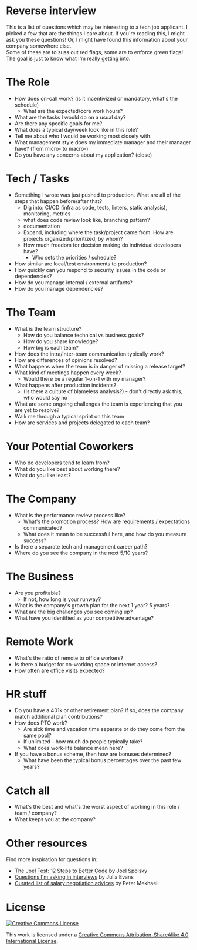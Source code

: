 # Reverse interview

This is a list of questions which may be interesting to a tech job applicant.
I picked a few that are the things I care about. If you're reading this, I might ask you these questions! Or, I might have found this information about your company somewhere else.<br>
Some of these are to suss out red flags, some are to enforce green flags! The goal is just to know what I'm really getting into.

# The Role

- How does on-call work? (is it incentivized or mandatory, what's the schedule)
  - What are the expected/core work hours?
- What are the tasks I would do on a usual day?
- Are there any specific goals for me?
- What does a typical day/week look like in this role?
- Tell me about who I would be working most closely with.
- What management style does my immediate manager and their manager have? (from micro- to macro-)
- Do you have any concerns about my application? (close)

# Tech / Tasks

- Something I wrote was just pushed to production. What are all of the steps that happen before/after that?
  - Dig into: CI/CD (infra as code, tests, linters, static analysis), monitoring, metrics
  - what does code review look like, branching pattern?
  - documentation
  - Expand, including where the task/project came from. How are projects organized/prioritized, by whom?
  - How much freedom for decision making do individual developers have?
    - Who sets the priorities / schedule?
- How similar are local/test environments to production?
- How quickly can you respond to security issues in the code or dependencies?
- How do you manage internal / external artifacts?
- How do you manage dependencies?

# The Team

- What is the team structure?
    - How do you balance technical vs business goals?
    - How do you share knowledge?
    - How big is each team?
- How does the intra/inter-team communication typically work?
- How are differences of opinions resolved?
- What happens when the team is in danger of missing a release target?
- What kind of meetings happen every week?
    - Would there be a regular 1-on-1 with my manager?
- What happens after production incidents?
  -  (Is there a culture of blameless analysis?) - don't directly ask this, who would say no
- What are some ongoing challenges the team is experiencing that you are yet to resolve?
- Walk me through a typical sprint on this team
- How are services and projects delegated to each team?

# Your Potential Coworkers

- Who do developers tend to learn from?
- What do you like best about working there?
- What do you like least?

# The Company

- What is the performance review process like?
    - What's the promotion process? How are requirements / expectations communicated?
    - What does it mean to be successful here, and how do you measure success?
- Is there a separate tech and management career path?
- Where do you see the company in the next 5/10 years? 

# The Business

- Are you profitable?
  - If not, how long is your runway?
- What is the company's growth plan for the next 1 year? 5 years?
- What are the big challenges you see coming up?
- What have you identified as your competitive advantage?

# Remote Work

- What's the ratio of remote to office workers?
- Is there a budget for co-working space or internet access?
- How often are office visits expected?

# HR stuff

- Do you have a 401k or other retirement plan? If so, does the company match additional plan contributions?
- How does PTO work? 
    - Are sick time and vacation time separate or do they come from the same pool?
    - If unlimited - how much do people typically take?
    - What does work-life balance mean here?
- If you have a bonus scheme, then how are bonuses determined? 
  - What have been the typical bonus percentages over the past few years?

# Catch all

- What's the best and what's the worst aspect of working in this role / team / company?
- What keeps you at the company?

# Other resources


Find more inspiration for questions in:

  - [The Joel Test: 12 Steps to Better Code](https://www.joelonsoftware.com/2000/08/09/the-joel-test-12-steps-to-better-code/) by Joel Spolsky
  - [Questions I'm asking in interviews](https://jvns.ca/blog/2013/12/30/questions-im-asking-in-interviews/) by Julia Evans
  - [Curated list of salary negotiation advices](https://github.com/petermekhaeil/salary-negotiating) by Peter Mekhaeil

# License

[![Creative Commons License](https://i.creativecommons.org/l/by-sa/4.0/88x31.png)](https://creativecommons.org/licenses/by-sa/4.0/)

This work is licensed under a [Creative Commons Attribution-ShareAlike 4.0 International License](https://creativecommons.org/licenses/by-sa/4.0/).
